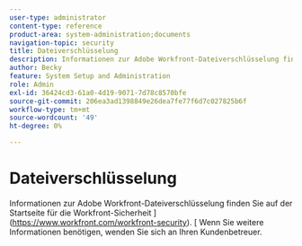 ```yaml
---
user-type: administrator
content-type: reference
product-area: system-administration;documents
navigation-topic: security
title: Dateiverschlüsselung
description: Informationen zur Adobe Workfront-Dateiverschlüsselung finden Sie auf der Startseite Workfront-Sicherheit . Wenn Sie weitere Informationen benötigen, wenden Sie sich an Ihren Kundenbetreuer.
author: Becky
feature: System Setup and Administration
role: Admin
exl-id: 36424cd3-61a0-4d19-9071-7d78c8570bfe
source-git-commit: 206ea3ad1398849e26dea7fe77f6d7c027825b6f
workflow-type: tm+mt
source-wordcount: '49'
ht-degree: 0%

---
```


# Dateiverschlüsselung

Informationen zur Adobe Workfront-Dateiverschlüsselung finden Sie auf der Startseite für die Workfront-Sicherheit ](https://www.workfront.com/workfront-security). [ Wenn Sie weitere Informationen benötigen, wenden Sie sich an Ihren Kundenbetreuer.

